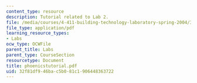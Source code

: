 ```yaml
---
content_type: resource
description: Tutorial related to Lab 2.
file: /media/courses/4-411-building-technology-laboratory-spring-2004/32f81df946bac5b081c1906448363722_phoenicstutorial.pdf
file_type: application/pdf
learning_resource_types:
- Labs
ocw_type: OCWFile
parent_title: Labs
parent_type: CourseSection
resourcetype: Document
title: phoenicstutorial.pdf
uid: 32f81df9-46ba-c5b0-81c1-906448363722
---
```

